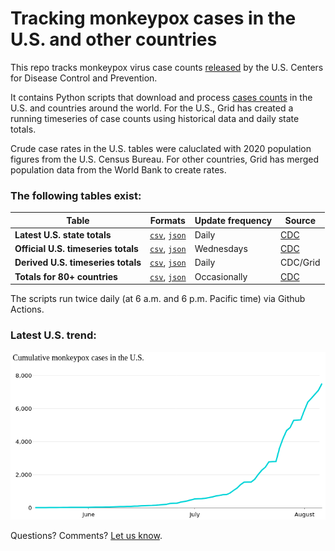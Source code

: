 # Tracking monkeypox cases in the U.S. and other countries

This repo tracks monkeypox virus case counts [released](https://www.cdc.gov/poxvirus/monkeypox/response/2022/index.html) by the U.S. Centers for Disease Control and Prevention. 

It contains Python scripts that download and process [cases counts](https://github.com/gridviz/monkeypox/tree/main/data/processed) in the U.S. and countries around the world. For the U.S., Grid has created a running timeseries of case counts using historical data and daily state totals. 

Crude case rates in the U.S. tables were caluclated with 2020 population figures from the U.S. Census Bureau. For other countries, Grid has merged population data from the World Bank to create rates. 

### The following tables exist: 

| Table  | Formats | Update frequency | Source |
| ------------- | ------------- | ------------- | ------------- |
| **Latest U.S. state totals**  |  [`csv`](https://raw.githubusercontent.com/gridviz/monkeypox/main/data/processed/monkeypox_cases_states_cdc_latest.csv), [`json`](https://raw.githubusercontent.com/gridviz/monkeypox/main/data/processed/monkeypox_cases_states_cdc_latest.json) | Daily | [CDC](https://www.cdc.gov/poxvirus/monkeypox/response/2022/us-map.html) |
| **Official U.S. timeseries totals**  | [`csv`](https://raw.githubusercontent.com/gridviz/monkeypox/main/data/processed/monkeypox_cases_timeseries_cdc_latest.csv), [`json`](https://raw.githubusercontent.com/gridviz/monkeypox/main/data/processed/monkeypox_cases_timeseries_cdc_latest.json) | Wednesdays | [CDC](https://www.cdc.gov/poxvirus/monkeypox/response/2022/mpx-trends.html) |
| **Derived U.S. timeseries totals**  | [`csv`](https://raw.githubusercontent.com/gridviz/monkeypox/main/data/processed/monkeypox_cases_derived_timeseries_latest.csv), [`json`](https://raw.githubusercontent.com/gridviz/monkeypox/main/data/processed/monkeypox_cases_derived_timeseries_latest.json) | Daily | CDC/Grid |
| **Totals for 80+ countries**  | [`csv`](https://raw.githubusercontent.com/gridviz/monkeypox/main/data/processed/monkeypox_cases_countries_cdc_latest.csv), [`json`](https://raw.githubusercontent.com/gridviz/monkeypox/main/data/processed/monkeypox_cases_countries_cdc_latest.json) | Occasionally | [CDC](https://www.cdc.gov/poxvirus/monkeypox/response/2022/world-map.html) |

The scripts run twice daily (at 6 a.m. and 6 p.m. Pacific time) via Github Actions. 

### Latest U.S. trend: 

![alt text](https://github.com/gridviz/monkeypox/raw/main/visuals/trendline_latest.png)

Questions? Comments? [Let us know](mailto:mstiles@grid.news). 
